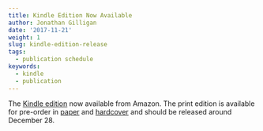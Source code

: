```yaml
---
title: Kindle Edition Now Available
author: Jonathan Gilligan
date: '2017-11-21'
weight: 1
slug: kindle-edition-release
tags:
  - publication schedule
keywords:
  - kindle
  - publication
---
```

The
[Kindle edition](https://www.amazon.com/Beyond-Politics-Governance-Response-Business-ebook/dp/B075V8QVYD/)
now available from Amazon.
The print edition is available for pre-order in [paper](https://www.amazon.com/Beyond-Politics-Governance-Response-Business/dp/1316632482/)
and
[hardcover](https://www.amazon.com/Beyond-Politics-Governance-Response-Business/dp/1107181224/)
and should be released around December 28.
